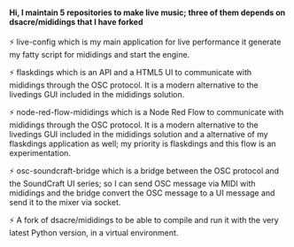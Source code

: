#### Hi, I maintain 5 repositories to make live music; three of them depends on dsacre/mididings that I have forked
⚡ live-config which is my main application for live performance it generate my fatty script for mididings and start the engine.

⚡ flaskdings which is an API and a HTML5 UI to communicate with mididings through the OSC protocol. It is a modern alternative to the livedings GUI included in the mididings solution.

⚡ node-red-flow-mididings which is a Node Red Flow to communicate with mididings through the OSC protocol. It is a modern alternative to the livedings GUI included in the mididings solution and a alternative of my flaskdings application as well; my priority is flaskdings and this flow is an experimentation.

⚡ osc-soundcraft-bridge which is a bridge between the OSC protocol and the SoundCraft UI series; so I can send OSC message via MIDI with mididings and the bridge convert the OSC message to a UI message and send it to the mixer via socket.

⚡ A fork of dsacre/mididings to be able to compile and run it with the very latest Python version, in a virtual environment.

<!--
**stefets/stefets** is a ✨ _special_ ✨ repository because its `README.md` (this file) appears on your GitHub profile.

Here are some ideas to get you started:

- 🔭 I’m currently working on ...
- 🌱 I’m currently learning ...
- 👯 I’m looking to collaborate on ...
- 🤔 I’m looking for help with ...
- 💬 Ask me about ...
- 📫 How to reach me: ...
- 😄 Pronouns: ...
- ⚡ Fun fact: ...
-->
